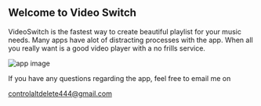 ## Welcome to Video Switch

VideoSwitch is the fastest way to create beautiful playlist for your music needs. Many apps have alot of distracting processes with the app. When all you really want is a good video player with a no frills service.

<img src="screenshot220.png" alt="app image" class="inline"/>


If you have any questions regarding the app, feel free to email me on

controlaltdelete444@gmail.com 
